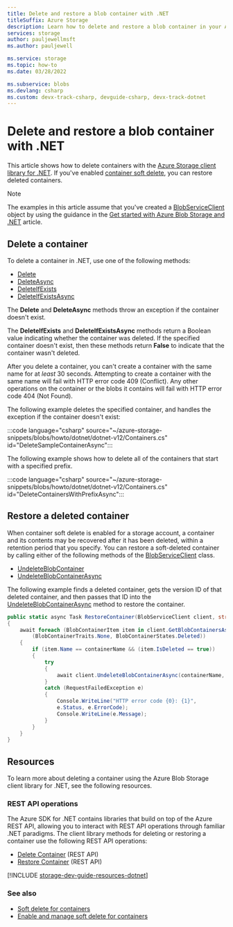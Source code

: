 ```yaml
---
title: Delete and restore a blob container with .NET
titleSuffix: Azure Storage 
description: Learn how to delete and restore a blob container in your Azure Storage account using the .NET client library.
services: storage
author: pauljewellmsft
ms.author: pauljewell

ms.service: storage
ms.topic: how-to
ms.date: 03/28/2022

ms.subservice: blobs
ms.devlang: csharp
ms.custom: devx-track-csharp, devguide-csharp, devx-track-dotnet
---
```


# Delete and restore a blob container with .NET

This article shows how to delete containers with the [Azure Storage client library for .NET](/dotnet/api/overview/azure/storage). If you've enabled [container soft delete](soft-delete-container-overview.md), you can restore deleted containers.

> [!NOTE]
> The examples in this article assume that you've created a [BlobServiceClient](/dotnet/api/azure.storage.blobs.blobserviceclient) object by using the guidance in the [Get started with Azure Blob Storage and .NET](storage-blob-dotnet-get-started.md) article.

## Delete a container

To delete a container in .NET, use one of the following methods:

- [Delete](/dotnet/api/azure.storage.blobs.blobcontainerclient.delete)
- [DeleteAsync](/dotnet/api/azure.storage.blobs.blobcontainerclient.deleteasync)
- [DeleteIfExists](/dotnet/api/azure.storage.blobs.blobcontainerclient.deleteifexists)
- [DeleteIfExistsAsync](/dotnet/api/azure.storage.blobs.blobcontainerclient.deleteifexistsasync)

The **Delete** and **DeleteAsync** methods throw an exception if the container doesn't exist.

The **DeleteIfExists** and **DeleteIfExistsAsync** methods return a Boolean value indicating whether the container was deleted. If the specified container doesn't exist, then these methods return **False** to indicate that the container wasn't deleted.

After you delete a container, you can't create a container with the same name for at *least* 30 seconds. Attempting to create a container with the same name will fail with HTTP error code 409 (Conflict). Any other operations on the container or the blobs it contains will fail with HTTP error code 404 (Not Found).

The following example deletes the specified container, and handles the exception if the container doesn't exist:

:::code language="csharp" source="~/azure-storage-snippets/blobs/howto/dotnet/dotnet-v12/Containers.cs" id="DeleteSampleContainerAsync":::

The following example shows how to delete all of the containers that start with a specified prefix.

:::code language="csharp" source="~/azure-storage-snippets/blobs/howto/dotnet/dotnet-v12/Containers.cs" id="DeleteContainersWithPrefixAsync":::

## Restore a deleted container

When container soft delete is enabled for a storage account, a container and its contents may be recovered after it has been deleted, within a retention period that you specify. You can restore a soft-deleted container by calling either of the following methods of the [BlobServiceClient](/dotnet/api/azure.storage.blobs.blobserviceclient) class.

- [UndeleteBlobContainer](/dotnet/api/azure.storage.blobs.blobserviceclient.undeleteblobcontainer)
- [UndeleteBlobContainerAsync](/dotnet/api/azure.storage.blobs.blobserviceclient.undeleteblobcontainerasync)

The following example finds a deleted container, gets the version ID of that deleted container, and then passes that ID into the [UndeleteBlobContainerAsync](/dotnet/api/azure.storage.blobs.blobserviceclient.undeleteblobcontainerasync) method to restore the container.

```csharp
public static async Task RestoreContainer(BlobServiceClient client, string containerName)
{
    await foreach (BlobContainerItem item in client.GetBlobContainersAsync
        (BlobContainerTraits.None, BlobContainerStates.Deleted))
    {
        if (item.Name == containerName && (item.IsDeleted == true))
        {
            try 
            { 
                await client.UndeleteBlobContainerAsync(containerName, item.VersionId);
            }
            catch (RequestFailedException e)
            {
                Console.WriteLine("HTTP error code {0}: {1}",
                e.Status, e.ErrorCode);
                Console.WriteLine(e.Message);
            }
        }
    }
}
```

## Resources

To learn more about deleting a container using the Azure Blob Storage client library for .NET, see the following resources.

### REST API operations

The Azure SDK for .NET contains libraries that build on top of the Azure REST API, allowing you to interact with REST API operations through familiar .NET paradigms. The client library methods for deleting or restoring a container use the following REST API operations:

- [Delete Container](/rest/api/storageservices/delete-container) (REST API)
- [Restore Container](/rest/api/storageservices/restore-container) (REST API)

[!INCLUDE [storage-dev-guide-resources-dotnet](../../../includes/storage-dev-guides/storage-dev-guide-resources-dotnet.md)]

### See also

- [Soft delete for containers](soft-delete-container-overview.md)
- [Enable and manage soft delete for containers](soft-delete-container-enable.md)
